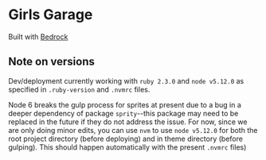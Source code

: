 # Girls Garage
Built with [Bedrock](https://roots.io/bedrock/)

## Note on versions 
Dev/deployment currently working with `ruby 2.3.0` and `node v5.12.0` as specified in `.ruby-version` and `.nvmrc` files.  

Node 6 breaks the gulp process for sprites at present due to a bug in a deeper dependency of package `sprity`--this package may need to be replaced in the future if they do not address the issue.  For now, since we are only doing minor edits, you can use `nvm`  to use `node v5.12.0` for both the root project directory (before deploying) and in theme directory (before gulping).  This should happen automatically with the present `.nvmrc` files)
